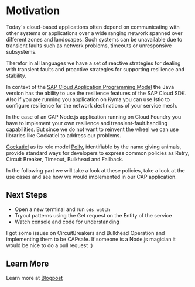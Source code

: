 # Motivation
Today`s cloud-based applications often depend on communicating with other systems or applications over a wide ranging network spanned over different zones and landscapes. Such systems can be unavailable due to transient faults such as network problems, timeouts or unresponsive subsystems.

Therefor in all languages we have a set of reactive strategies for dealing with transient faults and proactive strategies for supporting resilience and stability.

In context of the [SAP Cloud Application Programming Model](https://cap.cloud.sap/) the Java version has the ability to use the resilience features of the SAP Cloud SDK. Also if you are running you application on Kyma you can use Istio to configure resilience for the network destinations of your service mesh.

In the case of an CAP Node.js application running on Cloud Foundry you have to implement your own resilience and transient-fault.handling capabilities. But since we do not want to reinvent the wheel we can use libraries like Cockatiel to address our problems.

[Cockatiel](https://github.com/connor4312/cockatiel) as its role model [Polly](https://github.com/App-vNext/Polly), identifiable by the name giving animals, provide standard ways for developers to express common policies as Retry, Circuit Breaker, Timeout, Bulkhead and Fallback.

In the following part we will take a look at these policies, take a look at the use cases and see how we would implemented in our CAP application.

## Next Steps

- Open a new terminal and run `cds watch` 
- Tryout patterns using the Get request on the Entity of the service
- Watch console and code for understanding

I got some issues on CircuitBreakers and Bulkhead Operation and implementing them to be CAPsafe.
If someone is a Node.js magician it would be nice to do a pull request :)
## Learn More
Learn more at [Blogpost]()

